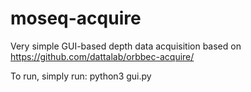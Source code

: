 # moseq-acquire
Very simple GUI-based depth data acquisition based on https://github.com/dattalab/orbbec-acquire/

To run, simply run: python3 gui.py

